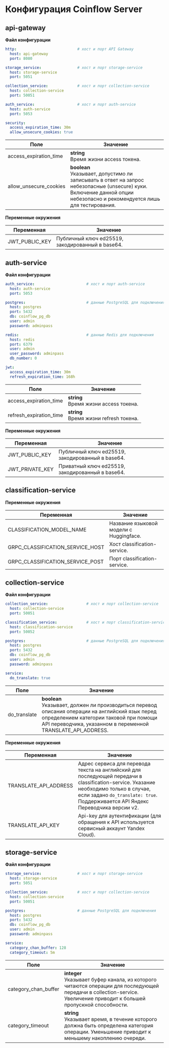 # Конфигурация Coinflow Server

## api-gateway

**Файл конфигурации**

```yaml
http:                           # хост и порт API Gateway
  host: api-gateway
  port: 8080

storage_service:                # хост и порт storage-service
  host: storage-service
  port: 5051

collection_service:             # хост и порт collection-service
  host: collection-service
  port: 50051

auth_service:                   # хост и порт auth-service
  host: auth-service
  port: 5053

security:
  access_expiration_time: 30m
  allow_unsecure_cookies: true
```

| Поле | Значение |
| --- | --- |
| access_expiration_time | **string** <br> Время жизни access токена. |
| allow_unsecure_cookies | **boolean** <br> Указывает, допустимо ли записывать в ответ на запрос небезопасные (unsecure) куки. Включение данной опции небезопасно и рекомендуется лишь для тестирования. |

**Переменные окружения**

| Переменная | Значение |
| --- | --- |
| JWT_PUBLIC_KEY | Публичный ключ ed25519, закодированный в base64. |

## auth-service

**Файл конфигурации**

```yaml
auth_service:                       # хост и порт auth-service
  host: auth-service
  port: 5053

postgres:                           # данные PostgreSQL для подключения
  host: postgres
  port: 5432
  db: coinflow_pg_db
  user: admin
  password: adminpass

redis:                              # данные Redis для подключения
  host: redis
  port: 6379
  user: admin
  user_password: adminpass
  db_number: 0

jwt:
  access_expiration_time: 30m
  refresh_expiration_time: 168h
```

| Поле | Значение |
| --- | --- |
| access_expiration_time | **string** <br> Время жизни access токена. |
| refresh_expiration_time | **string** <br> Время жизни refresh токена. |

**Переменные окружения**

| Переменная | Значение |
| --- | --- |
| JWT_PUBLIC_KEY | Публичный ключ ed25519, закодированный в base64. |
| JWT_PRIVATE_KEY | Приватный ключ ed25519, закодированный в base64. |

## classification-service

**Переменные окружения**

| Переменная | Значение |
| --- | --- |
| CLASSIFICATION_MODEL_NAME | Название языковой модели с Huggingface. |
| GRPC_CLASSIFICATION_SERVICE_HOST | Хост classification-service. |
| GRPC_CLASSIFICATION_SERVICE_POST | Порт classification-service. |

## collection-service

**Файл конфигурации**

```yaml
collection_service:                 # хост и порт collection-service
  host: collection-service
  port: 50051

classification_service:             # хост и порт classification-service
  host: classification-service
  port: 50052

postgres:                           # данные PostgreSQL для подключения
  host: postgres
  port: 5432
  db: coinflow_pg_db
  user: admin
  password: adminpass

service:
  do_translate: true
```

| Поле | Значение |
| --- | --- |
| do_translate | **boolean** <br> Указывает, должен ли производиться перевод описания операции на английский язык перед определением категории таковой при помощи API переводчика, указанном в переменной TRANSLATE_API_ADDRESS. |

**Переменные окружения**

| Переменная | Значение |
| --- | --- |
| TRANSLATE_API_ADDRESS | Адрес сервиса для перевода текста на английский для последующей передачи в classification-service. Указание необходимо только в случае, если задано ```do_translate: true```. Поддерживается API Яндекс Переводчика версии v2. |
| TRANSLATE_API_KEY | Api-key для аутентификации (для обращения к API используется сервисный аккаунт Yandex Cloud).

## storage-service

**Файл конфигурации**

```yaml
storage_service:                # хост и порт storage-service
  host: storage-service
  port: 5051

collection_service:             # хост и порт collection-service
  host: collection-service
  port: 50051

postgres:                       # данные PostgreSQL для подключения
  host: postgres
  port: 5432
  db: coinflow_pg_db
  user: admin
  password: adminpass

service:
  category_chan_buffer: 128
  category_timeout: 5m
```

| Поле | Значение |
| --- | --- |
| category_chan_buffer | **integer** <br> Указывает буфер канала, из которого читаются операции для последующей передачи в collection-service. Увеличение приводит к большей пропускной способности. |
| category_timeout | **string** <br> Указывает время, в течение которого должна быть определена категория операции. Уменьшение приводит к меньшему накоплению очереди. |
